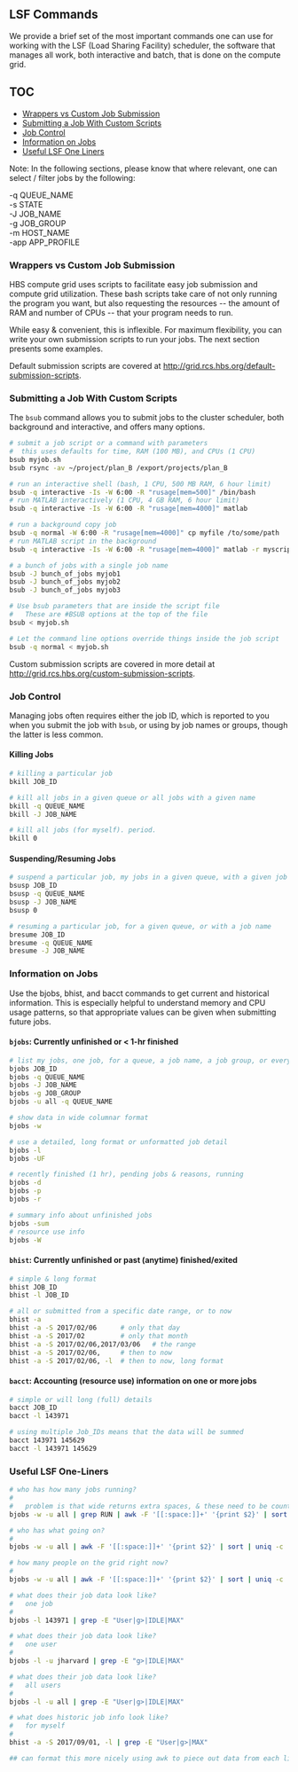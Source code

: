 ## LSF Commands

We provide a brief set of the most important commands one can use for working with 
the LSF (Load Sharing Facility) scheduler, the software that manages all work, both 
interactive and batch, that is done on the compute grid.


## TOC
* [Wrappers vs Custom Job Submission](#intro)
* [Submitting a Job With Custom Scripts](#custom_scripts)
* [Job Control](#job_control)
* [Information on Jobs](#job_info)
* [Useful LSF One Liners](#useful_commands)


Note: In the following sections, please know that where relevant, one can 
select / filter jobs by the following:

-q QUEUE_NAME<br>
-s STATE<br>
-J JOB_NAME<br>
-g JOB_GROUP<br>
-m HOST_NAME<br>
-app APP_PROFILE<br>


<a name="job_submission"></a>
### Wrappers vs Custom Job Submission

HBS compute grid uses scripts to facilitate easy job submission and compute grid utilization.
These bash scripts take care of not only running the program you want, but also requesting the
resources -- the amount of RAM and number of CPUs -- that your program needs to run.

While easy & convenient, this is inflexible. For maximum flexibility, you can write your own
submission scripts to run your jobs. The next section presents some examples.

Default submission scripts are covered at http://grid.rcs.hbs.org/default-submission-scripts.


<a name="custom_scripts"></a>
### Submitting a Job With Custom Scripts

The `bsub` command allows you to submit jobs to the cluster scheduler, both background and 
interactive, and offers many options.

```bash
# submit a job script or a command with parameters
#  this uses defaults for time, RAM (100 MB), and CPUs (1 CPU)
bsub myjob.sh
bsub rsync -av ~/project/plan_B /export/projects/plan_B

# run an interactive shell (bash, 1 CPU, 500 MB RAM, 6 hour limit)
bsub -q interactive -Is -W 6:00 -R "rusage[mem=500]" /bin/bash
# run MATLAB interactively (1 CPU, 4 GB RAM, 6 hour limit)
bsub -q interactive -Is -W 6:00 -R "rusage[mem=4000]" matlab

# run a background copy job
bsub -q normal -W 6:00 -R "rusage[mem=4000]" cp myfile /to/some/path
# run MATLAB script in the background
bsub -q interactive -Is -W 6:00 -R "rusage[mem=4000]" matlab -r myscript.m

# a bunch of jobs with a single job name
bsub -J bunch_of_jobs myjob1
bsub -J bunch_of_jobs myjob2
bsub -J bunch_of_jobs myjob3

# Use bsub parameters that are inside the script file
#   These are #BSUB options at the top of the file
bsub < myjob.sh

# Let the command line options override things inside the job script
bsub -q normal < myjob.sh

```

Custom submission scripts are covered in more detail at http://grid.rcs.hbs.org/custom-submission-scripts.


<a name="job_control"></a>
### Job Control

Managing jobs often requires either the job ID, which is reported to you when you submit
the job with `bsub`, or using by job names or groups, though the latter is less common.

#### Killing Jobs
```bash
# killing a particular job
bkill JOB_ID

# kill all jobs in a given queue or all jobs with a given name
bkill -q QUEUE_NAME
bkill -J JOB_NAME

# kill all jobs (for myself). period.
bkill 0
```

#### Suspending/Resuming Jobs

```bash
# suspend a particular job, my jobs in a given queue, with a given job name, or ALL jobs
bsusp JOB_ID
bsusp -q QUEUE_NAME
bsusp -J JOB_NAME
bsusp 0

# resuming a particular job, for a given queue, or with a job name
bresume JOB_ID
bresume -q QUEUE_NAME
bresume -J JOB_NAME
```


<a name="job_info"></a>
### Information on Jobs

Use the bjobs, bhist, and bacct commands to get current and historical information. This is
especially helpful to understand memory and CPU usage patterns, so that appropriate 
values can be given when submitting future jobs.

#### `bjobs`: Currently unfinished or < 1-hr finished

```bash
# list my jobs, one job, for a queue, a job name, a job group, or everyone's jobs
bjobs JOB_ID
bjobs -q QUEUE_NAME
bjobs -J JOB_NAME
bjobs -g JOB_GROUP
bjobs -u all -q QUEUE_NAME

# show data in wide columnar format
bjobs -w

# use a detailed, long format or unformatted job detail
bjobs -l 
bjobs -UF

# recently finished (1 hr), pending jobs & reasons, running
bjobs -d
bjobs -p
bjobs -r

# summary info about unfinished jobs
bjobs -sum
# resource use info
bjobs -W
```

#### `bhist`: Currently unfinished or past (anytime) finished/exited

```bash
# simple & long format
bhist JOB_ID
bhist -l JOB_ID

# all or submitted from a specific date range, or to now
bhist -a 
bhist -a -S 2017/02/06      # only that day
bhist -a -S 2017/02         # only that month
bhist -a -S 2017/02/06,2017/03/06   # the range
bhist -a -S 2017/02/06,     # then to now
bhist -a -S 2017/02/06, -l  # then to now, long format
```

#### `bacct`: Accounting (resource use) information on one or more jobs

```bash 
# simple or will long (full) details
bacct JOB_ID
bacct -l 143971

# using multiple Job_IDs means that the data will be summed
bacct 143971 145629
bacct -l 143971 145629
```

<a name="useful_commands"></a>
### Useful LSF One-Liners

```bash
# who has how many jobs running?
#
#   problem is that wide returns extra spaces, & these need to be counted as one delimiter
bjobs -w -u all | grep RUN | awk -F '[[:space:]]+' '{print $2}' | sort | uniq -c

# who has what going on?
#
bjobs -w -u all | awk -F '[[:space:]]+' '{print $2}' | sort | uniq -c

# how many people on the grid right now?
#
bjobs -w -u all | awk -F '[[:space:]]+' '{print $2}' | sort | uniq -c | wc -l

# what does their job data look like?
#   one job
#
bjobs -l 143971 | grep -E "User|g>|IDLE|MAX"

# what does their job data look like?
#   one user
#
bjobs -l -u jharvard | grep -E "g>|IDLE|MAX"

# what does their job data look like?
#   all users
#
bjobs -l -u all | grep -E "User|g>|IDLE|MAX"

# what does historic job info look like?
#   for myself
#
bhist -a -S 2017/09/01, -l | grep -E "User|g>|MAX"

## can format this more nicely using awk to piece out data from each line

```

